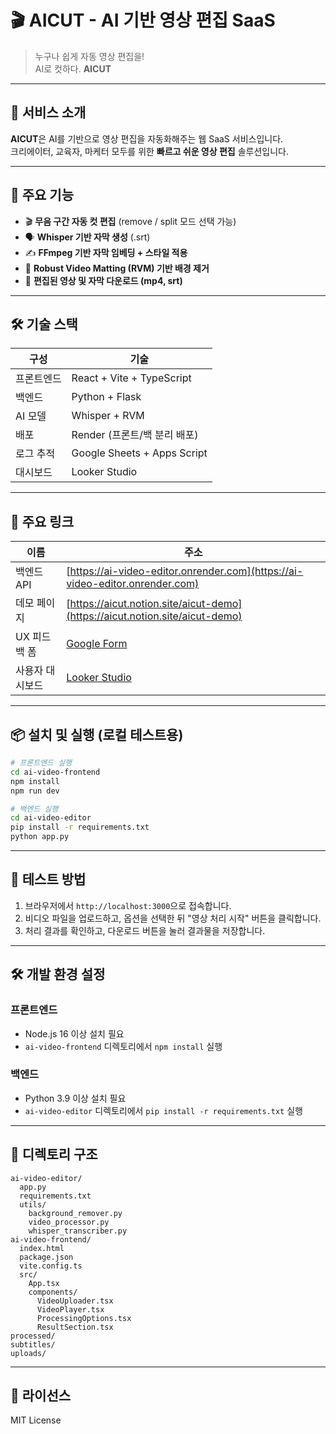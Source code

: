 # 🎬 AICUT - AI 기반 영상 편집 SaaS

> 누구나 쉽게 자동 영상 편집을!  
AI로 컷하다. **AICUT**

---

## 🧠 서비스 소개

**AICUT**은 AI를 기반으로 영상 편집을 자동화해주는 웹 SaaS 서비스입니다.  
크리에이터, 교육자, 마케터 모두를 위한 **빠르고 쉬운 영상 편집** 솔루션입니다.

---

## 🚀 주요 기능

- 🎬 **무음 구간 자동 컷 편집** (remove / split 모드 선택 가능)
- 🗣️ **Whisper 기반 자막 생성** (.srt)
- ✍️ **FFmpeg 기반 자막 임베딩 + 스타일 적용**
- 🧼 **Robust Video Matting (RVM) 기반 배경 제거**
- 💾 **편집된 영상 및 자막 다운로드 (mp4, srt)**

---

## 🛠️ 기술 스택

| 구성 | 기술 |
|------|------|
| 프론트엔드 | React + Vite + TypeScript |
| 백엔드 | Python + Flask |
| AI 모델 | Whisper + RVM |
| 배포 | Render (프론트/백 분리 배포) |
| 로그 추적 | Google Sheets + Apps Script |
| 대시보드 | Looker Studio |

---

## 🔗 주요 링크

| 이름 | 주소 |
|------|------|
| 백엔드 API | [https://ai-video-editor.onrender.com](https://ai-video-editor.onrender.com) |
| 데모 페이지 | [https://aicut.notion.site/aicut-demo](https://aicut.notion.site/aicut-demo) |
| UX 피드백 폼 | [Google Form](https://forms.gle/DW5qQBgxMirzoBrD6) |
| 사용자 대시보드 | [Looker Studio](https://lookerstudio.google.com/s/hEsWjJHix_c) |

---

## 📦 설치 및 실행 (로컬 테스트용)

```bash
# 프론트엔드 실행
cd ai-video-frontend
npm install
npm run dev

# 백엔드 실행
cd ai-video-editor
pip install -r requirements.txt
python app.py
```

---

## 🧪 테스트 방법

1. 브라우저에서 `http://localhost:3000`으로 접속합니다.
2. 비디오 파일을 업로드하고, 옵션을 선택한 뒤 "영상 처리 시작" 버튼을 클릭합니다.
3. 처리 결과를 확인하고, 다운로드 버튼을 눌러 결과물을 저장합니다.

---

## 🛠️ 개발 환경 설정

### 프론트엔드
- Node.js 16 이상 설치 필요
- `ai-video-frontend` 디렉토리에서 `npm install` 실행

### 백엔드
- Python 3.9 이상 설치 필요
- `ai-video-editor` 디렉토리에서 `pip install -r requirements.txt` 실행

---

## 📂 디렉토리 구조

```
ai-video-editor/
  app.py
  requirements.txt
  utils/
    background_remover.py
    video_processor.py
    whisper_transcriber.py
ai-video-frontend/
  index.html
  package.json
  vite.config.ts
  src/
    App.tsx
    components/
      VideoUploader.tsx
      VideoPlayer.tsx
      ProcessingOptions.tsx
      ResultSection.tsx
processed/
subtitles/
uploads/
```

---

## 📝 라이선스

MIT License